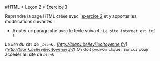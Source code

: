 #HTML > Leçon 2 > Exercice 3

Reprendre la page HTML créée avec l'[exercice 2](../exercice2) et y apporter les modifications suivantes :
- Ajouter un paragraphe avec le texte suivant : `Le site internet est ici !`

_Le lien du site de `_blank` : [http://blank.bellevillecitoyenne.fr/](http://blank.bellevillecitoyenne.fr/)_
On doit pouvoir cliquer sur `ici` poujr accéder au site de _`blank`_
